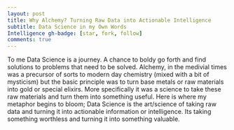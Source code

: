```yaml
---
layout: post
title: Why Alchemy? Turning Raw Data into Actionable Intelligence
subtitle: Data Science in my Own Words
Intelligence gh-badge: [star, fork, follow]
comments: true
---
```

To me Data Science is a journey.  A chance to boldy go forth and find solutions to problems that need to be solved.  Alchemy, in the medivial times was a precursor of sorts to modern day chemistry (mixed with a bit of mysticism) but the basic principle was to turn base metals or raw materials into gold or special elixirs.  More specifically it was a science to take these raw materials and turn them into something useful.  Here is where my metaphor begins to bloom;  Data Science is the art/science of taking raw data and turning it into actionable information or intelligence.  Its taking something worthless and turning it into something valuable.
